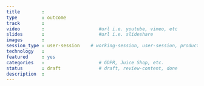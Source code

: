 ```yaml
---
title        : 
type         : outcome
track        : 
video        :                    #url i.e. youtube, vimeo, etc
slides       :                    #url i.e. slideshare
images       :
session_type : user-session    # working-session, user-session, product-session
technology   :
featured     : yes
categories   :                    # GDPR, Juice Shop, etc.
status       : draft              # draft, review-content, done
description  :
---
```

